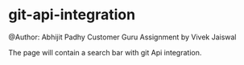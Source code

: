 # git-api-integration
@Author: Abhijit Padhy
Customer Guru Assignment by Vivek Jaiswal

The page will contain a search bar with git Api integration.

